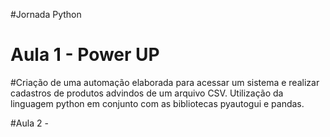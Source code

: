 #Jornada Python
# Aula 1 - Power UP
#Criação de uma automação elaborada para acessar um sistema e realizar cadastros de produtos advindos de um arquivo CSV.
Utilização da linguagem python em conjunto com as bibliotecas pyautogui  e pandas. 

#Aula 2 - 
